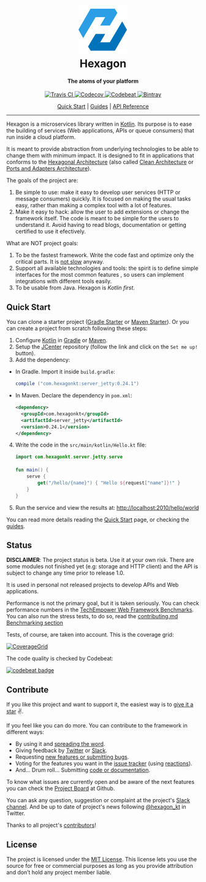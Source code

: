 
<h1 align="center">
  <a href="http://hexagonkt.com">
    <img alt="Hexagon" src="hexagon_site/assets/tile-small.png" />
  </a>
  <br>
  Hexagon
</h1>

<h4 align="center">The atoms of your platform</h4>

<p align="center">
  <a href="https://travis-ci.org/hexagonkt/hexagon">
    <img src="https://travis-ci.org/hexagonkt/hexagon.svg?branch=master" alt="Travis CI" />
  </a>
  <a href="https://codecov.io/gh/hexagonkt/hexagon">
    <img
      src="https://codecov.io/gh/hexagonkt/hexagon/branch/master/graph/badge.svg"
      alt="Codecov" />
  </a>
  <a href="https://codebeat.co/projects/github-com-hexagonkt-hexagon-master">
    <img
      src="https://codebeat.co/badges/f8fafe6f-767a-4248-bc34-e6d4a2acb971"
      alt="Codebeat" />
  </a>
  <a href="https://bintray.com/jamming/maven/hexagon_core/_latestVersion">
    <img
      src="https://api.bintray.com/packages/jamming/maven/hexagon_core/images/download.svg"
      alt="Bintray" />
  </a>
</p>

<p align="center">
  <a href="http://hexagonkt.com/quick_start.html">Quick Start</a> |
  <a href="http://hexagonkt.com/guides.html">Guides</a> |
  <a href="http://hexagonkt.com/api.html">API Reference</a>
</p>

---

Hexagon is a microservices library written in [Kotlin]. Its purpose is to ease the building of
services (Web applications, APIs or queue consumers) that run inside a cloud platform.

It is meant to provide abstraction from underlying technologies to be able to change them with
minimum impact. It is designed to fit in applications that conforms to the [Hexagonal Architecture]
(also called [Clean Architecture] or [Ports and Adapters Architecture]).

The goals of the project are:

1. Be simple to use: make it easy to develop user services (HTTP or message consumers) quickly. It
   is focused on making the usual tasks easy, rather than making a complex tool with a lot of
   features.
2. Make it easy to hack: allow the user to add extensions or change the framework itself. The code
   is meant to be simple for the users to understand it. Avoid having to read blogs, documentation
   or getting certified to use it efectively.

What are NOT project goals:

1. To be the fastest framework. Write the code fast and optimize only the critical parts. It is
   [not slow][benchmark] anyway.
2. Support all available technologies and tools: the spirit is to define simple interfaces for
   the most common features , so users can implement integrations with different tools easily.
3. To be usable from Java. Hexagon is *Kotlin first*.

[Kotlin]: http://kotlinlang.org
[Hexagonal Architecture]: http://fideloper.com/hexagonal-architecture
[Clean Architecture]: https://8thlight.com/blog/uncle-bob/2012/08/13/the-clean-architecture.html
[Ports and Adapters Architecture]: https://herbertograca.com/2017/09/14/ports-adapters-architecture
[benchmark]: https://www.techempower.com/benchmarks

## Quick Start

You can clone a starter project ([Gradle Starter] or [Maven Starter]). Or you can create a project
from scratch following these steps:

1. Configure [Kotlin] in [Gradle][Setup Gradle] or [Maven][Setup Maven].
2. Setup the [JCenter] repository (follow the link and click on the `Set me up!` button).
3. Add the dependency:

  * In Gradle. Import it inside `build.gradle`:

    ```groovy
    compile ("com.hexagonkt:server_jetty:0.24.1")
    ```

  * In Maven. Declare the dependency in `pom.xml`:

    ```xml
    <dependency>
      <groupId>com.hexagonkt</groupId>
      <artifactId>server_jetty</artifactId>
      <version>0.24.1</version>
    </dependency>
    ```

4. Write the code in the `src/main/kotlin/Hello.kt` file:

    ```kotlin
    import com.hexagonkt.server.jetty.serve

    fun main() {
        serve {
            get("/hello/{name}") { "Hello ${request["name"]}!" }
        }
    }
    ```

5. Run the service and view the results at: [http://localhost:2010/hello/world][Endpoint]

You can read more details reading the [Quick Start] page, or checking the [guides].

[Gradle Starter]: https://github.com/hexagonkt/gradle_starter
[Maven Starter]: https://github.com/hexagonkt/maven_starter
[Setup Gradle]: https://kotlinlang.org/docs/reference/using-gradle.html
[Setup Maven]: https://kotlinlang.org/docs/reference/using-maven.html
[JCenter]: https://bintray.com/bintray/jcenter
[Endpoint]: http://localhost:2010/hello/world
[Quick Start]: http://hexagonkt.com/quick_start.html
[guides]: http://hexagonkt.com/guides.html

## Status

**DISCLAIMER**: The project status is beta. Use it at your own risk. There are some modules not
finished yet (e.g: storage and HTTP client) and the API is subject to change any time prior to
release 1.0.

It is used in personal not released projects to develop APIs and Web applications.

Performance is not the primary goal, but it is taken seriously. You can check performance numbers
in the [TechEmpower Web Framework Benchmarks][benchmark]. You can also run the stress tests, to do
so, read the [contributing.md Benchmarking section](contributing.md#benchmarking)

Tests, of course, are taken into account. This is the coverage grid:

[![CoverageGrid]][Coverage]

The code quality is checked by Codebeat:

[![codebeat badge]][codebeat page]

[CoverageGrid]: https://codecov.io/gh/hexagonkt/hexagon/branch/master/graphs/icicle.svg
[Coverage]: https://codecov.io/gh/hexagonkt/hexagon
[codebeat badge]: https://codebeat.co/badges/f8fafe6f-767a-4248-bc34-e6d4a2acb971
[codebeat page]: https://codebeat.co/projects/github-com-hexagonkt-hexagon-master

## Contribute

If you like this project and want to support it, the easiest way is to [give it a star] :v:.

If you feel like you can do more. You can contribute to the framework in different ways:

* By using it and [spreading the word][@hexagon_kt].
* Giving feedback by [Twitter][@hexagon_kt] or [Slack].
* Requesting [new features or submitting bugs][issues].
* Voting for the features you want in the [issue tracker][issues] (using [reactions]).
* And... Drum roll... Submitting [code or documentation][contributing].

To know what issues are currently open and be aware of the next features you can check the
[Project Board] at Github.

You can ask any question, suggestion or complaint at the project's [Slack channel][Slack]. And be up
to date of project's news following [@hexagon_kt] in Twitter.

Thanks to all project's [contributors]!

[give it a star]: https://github.com/hexagonkt/hexagon/stargazers
[@hexagon_kt]: https://twitter.com/hexagon_kt
[Slack]: https://kotlinlang.slack.com/messages/hexagon
[issues]: https://github.com/hexagonkt/hexagon/issues
[reactions]: https://github.com/blog/2119-add-reactions-to-pull-requests-issues-and-comments
[contributing]: contributing.md
[Project Board]: https://github.com/hexagonkt/hexagon/projects/1
[contributors]: https://github.com/hexagonkt/hexagon/graphs/contributors

## License

The project is licensed under the [MIT License]. This license lets you use the source for free or
commercial purposes as long as you provide attribution and don’t hold any project member liable.

[MIT License]: license.md
